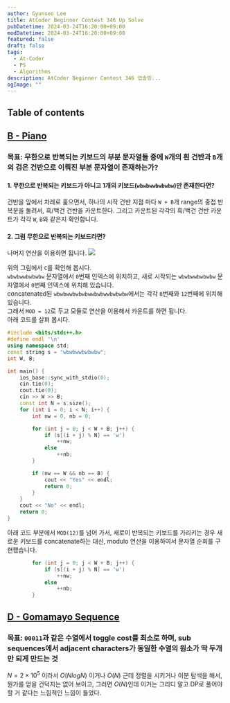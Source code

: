 ```yaml
---
author: Gyunseo Lee
title: AtCoder Beginner Contest 346 Up Solve
pubDatetime: 2024-03-24T16:20:00+09:00
modDatetime: 2024-03-24T16:20:00+09:00
featured: false
draft: false
tags:
  - At-Coder
  - PS
  - Algorithms
description: AtCoder Beginner Contest 346 업솔빙...
ogImage: ""
---
```


## Table of contents

## [B - Piano](https://atcoder.jp/contests/abc346/tasks/abc346_b)

### 목표: 무한으로 반복되는 키보드의 부분 문자열들 중에 `W`개의 흰 건반과 `B`개의 검은 건반으로 이뤄진 부분 문자열이 존재하는가?

#### 1. 무한으로 반복되는 키보드가 아니고 1개의 키보드(`wbwbwwbwbwbw`)만 존재한다면?

건반을 앞에서 차례로 훑으면서, 하나의 시작 건반 지점 마다 `W + B`개 range의 중첩 반복문을 돌려서, 흑/백건 건반을 카운트한다. 그리고 카운트된 각각의 흑/백건 건반 카운트가 각각 `W`, `B`와 같은지 확인합니다.

#### 2. 그럼 무한으로 반복되는 키보드라면?

나머지 연산을 이용하면 됩니다.
![](https://res.cloudinary.com/gyunseo-blog/image/upload/f_auto/v1711274611/image_tfvs9e.png)

위의 그림에서 `C`를 확인해 봅시다.  
`wbwbwwbwbwbw` 문자열에서 `0`번째 인덱스에 위치하고, 새로 시작되는 `wbwbwwbwbwbw` 문자열에서 `0`번째 인덱스에 위치해 있습니다.  
concatenated된 `wbwbwwbwbwbwwbwbwwbwbwbw`에서는 각각 `0`번째와 `12`번째에 위치해 있습니다.  
그래서 `MOD = 12`로 두고 모듈로 연산을 이용해서 카운트를 하면 됩니다.  
아래 코드를 살펴 봅시다.

```cpp
#include <bits/stdc++.h>
#define endl '\n'
using namespace std;
const string s = "wbwbwwbwbwbw";
int W, B;

int main() {
    ios_base::sync_with_stdio(0);
    cin.tie(0);
    cout.tie(0);
    cin >> W >> B;
    const int N = s.size();
    for (int i = 0; i < N; i++) {
        int nw = 0, nb = 0;

        for (int j = 0; j < W + B; j++) {
            if (s[(i + j) % N] == 'w')
                ++nw;
            else
                ++nb;
        }

        if (nw == W && nb == B) {
            cout << "Yes" << endl;
            return 0;
        }
    }
    cout << "No" << endl;
    return 0;
}
```

아래 코드 부분에서 `MOD(12)`를 넘어 가서, 새로이 반복되는 키보드를 가리키는 경우 새로운 키보드를 concatenate하는 대신, modulo 연산을 이용하여서 문자열 순회를 구현했습니다.

```cpp
        for (int j = 0; j < W + B; j++) {
            if (s[(i + j) % N] == 'w')
                ++nw;
            else
                ++nb;
        }
```

## [D - Gomamayo Sequence](https://atcoder.jp/contests/abc346/tasks/abc346_b)

### 목표: `00011`과 같은 수열에서 toggle cost를 최소로 하며, sub sequences에서 adjacent characters가 동일한 수열의 원소가 딱 두개만 되게 만드는 것

$N = 2 \times 10^5$ 이라서 $O(NlogN)$ 이거나 $O(N)$ 근데 정렬을 시키거나 이분 탐색을 해서, 뭔가를 얻을 건덕지는 없어 보이고, 그러면 $O(N)$인데 이거는 그리디 말고 DP로 풀어야 할 거 같다는 느낌적인 느낌이 들었다.
